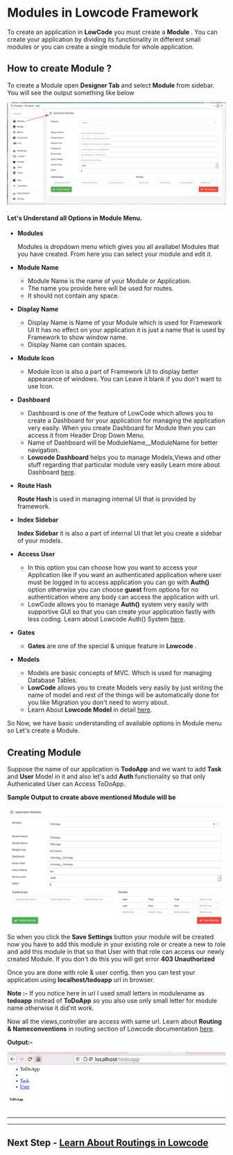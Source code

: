 # Modules in Lowcode Framework

To create an application in **LowCode** you must create a **Module** . You can create your application by dividing its functionality in different small modules or you can create a single module for whole application.

## How to create Module ?

To create a Module open **Designer Tab** and select **Module** from sidebar. You will see the output something like below 

![Module Demo](Imgs/Module_demo.png "Module Apperance")

#### Let's Understand all Options in Module Menu.

- **Modules**
	
	Modules is dropdown menu which gives you all availabel Modules that you have created. From here you can select your module and edit it.

- **Module Name**
	
	- Module Name is the name of your Module or Application.
	- The name you provide here will be used for routes.
	- It should not contain any space.

- **Display Name**
	
	- Display Name is Name of your Module which is used for Framework UI It has no effect on your application it is just a name that is used by Framework to show window name.
	- Display Name can contain spaces.

- **Module Icon**
	 
	 - Module Icon is also a part of Framework UI to display better appearance	of windows. You can Leave it blank if you don't want to use Icon.

- **Dashboard**

	- Dashboard is one of the feature of LowCode which allows you to create a Dashboard for your application for managing the application very easily. When you create Dashboard for Module then you can access it from Header Drop Down Menu. 
	- Name of Dashboard will be ModuleName__ModuleName for better navigation. 
	- **Lowcode Dashboard** helps you to manage Models,Views and other stuff regarding that particular module very easily Learn more about Dashboard [here](Dashboard.md).

- **Route Hash**
	
	**Route Hash** is used in managing internal UI that is provided by framework. 

- **Index Sidebar**
	
	**Index Sidebar** it is also a part of internal UI that let you create a sidebar of your models.

- **Access User**

	- In this option you can choose how you want to access your Application like if you want an authenticated application where user must be logged in to access application you can go with **Auth()** option otherwise you can choose **guest** from options for no authentication where any body can access the application with url.
	- LowCode allows you to manage **Auth()** system very easily with supportive GUI so that you can create your application fastly with less coding. Learn about Lowcode Auth() System [here]().

- **Gates** 	
	
	- **Gates** are one of the special & unique feature in **Lowcode** .

- **Models**

	- Models are basic concepts of MVC. Which is used for managing Database Tables.
	- **LowCode** allows you to create Models very easily by just writing the name of model and rest of the things will be automatically done for you like Migration you don't need to worry about.
	- Learn About **Lowcode Model** in  detail [here]().


So Now, we have basic understanding of available options in Module menu so Let's create a Module.

## Creating Module

Suppose the name of our application is **TodoApp**  and we want to add **Task** and **User** Model in it and also let's add **Auth** functionality so that only Authenicated User can Access ToDoApp.

**Sample Output to create above mentioned Module will be**

![Sample Module](Imgs/SampleModule.png "SampleTodoModule ")

So when you click the **Save Settings** button your module will be created now you have to add this module in your existing role or create a new to role and add this module in that so that User with that role can access our newly created Module. If you don't do this you will get error 
**403 Unauthorized** 

Once you are done with role & user config. then you can test your application using **localhost/todoapp** url in browser.

**Note :-** If you notice here in url I used small letters in modulename as **todoapp** instead of **ToDoApp** so you also use only small letter for module name otherwise it did'nt work.

Now all the views,controller are access with same url. Learn about **Routing & Nameconventions** in routing section of Lowcode documentation [here](). 

**Output:-**

![output](Imgs/homeoutput.png "output of localhost/todoapp")

---
---

## Next Step - [Learn About Routings in Lowcode](Routing.md)



